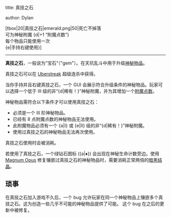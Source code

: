 title: 真技之石

author: Dylan

[tbox|20|真技之石|emerald.png|50|死亡不掉落<br>可为神秘附魔 {d|+1 “附魔点数”}<br>每个物品只能使用一次<br>{e|手持右键使用}]

---

**真技之石**，一般说为”宝石“（"gem"）。在天坑乱斗中用于升级[神秘物品](Mystic_Well)。

真技之石可以在 [Uberstreak](Uberstreak) 超级连杀中获得。

当你手持并且右键真技之石，一个 GUI 会展示符合升级条件的神秘物品。玩家可以选择一个低于 III 级的非“{d|稀有！}”神秘附魔，并为其增加一个[附魔点数](Mystic_Well#Tokens)。

神秘物品需符合以下条件才可以使用真技之石：

- 必须是一个 III 阶神秘物品。
- 已经有 8 点附魔点数的神秘物品无法使用。
- 此附魔物品必须有一个 {a|I} 或 {e|II} 级的非“{d|稀有！}”神秘附魔。
- 使用过真技之石的神秘物品无法再次使用。

真技之石使用时会被消耗。

若使用了真技之石，一个绿钻石图标 ({a|♦}) 会出现在神秘生命计数旁边。使用 [Magnum Opus](Magnum_Opus) 修复镶嵌过真技之石的神秘物品时，需要消耗正常两倍的[暗黑结晶](Chunk_of_Vile)。

## 琐事

在真技之石加入游戏不久后，一个 bug 允许玩家在同一个神秘物品上镶嵌多个真技之石。这为创造一些几乎不可能的神秘物品提供了可能。 这个 bug 在之后的更新中被修复。

